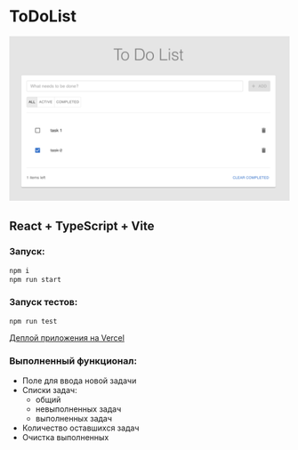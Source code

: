 # ToDoList

![Общий вид ui](/public/image.png)

## React + TypeScript + Vite

### Запуск:
```
npm i
npm run start
```

### Запуск тестов:
```
npm run test
```
[Деплой приложения на Vercel](https://todo-list-mindbox-orcin.vercel.app/)

### Выполненный функционал:

* Поле для ввода новой задачи
* Списки задач:
  * общий
  * невыполненных задач
  * выполненных задач
* Количество оставшихся задач
* Очистка выполненных